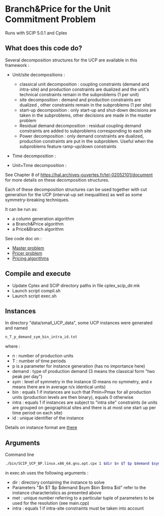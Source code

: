 # Branch&Price for the Unit Commitment Problem

Runs with SCIP 5.0.1 and Cplex


## What does this code do?

Several decomposition structures for the UCP are available in this framework :

* Unit/site decompositions :
  * classical unit decomposition : coupling constraints (demand and intra-site) and production constraints are dualized and the unit's technical constraints remain in the subproblems (1 per unit)
  * site decomposition : demand and production constraints are dualized , other constraints remain in the subproblems (1 per site)
  * start-up decomposition : only start-up and shut-down decisions are taken in the subproblems, other decisions are made in the master problem
  * Residual demand decomposition : residual coupling demand constraints are added to subproblems corresponding to each site
  * Power decomposition : only demand constraints are dualized, production constraints are put in the subproblem. Useful when the subproblems feature ramp-up/down constraints 

* Time decomposition : 

* Unit+Time decomposition :

See Chapter 8 of https://hal.archives-ouvertes.fr/tel-02052101/document for more details on these decomposition structures.

Each of these decomposition structures can be used together with cut generation for the UCP (interval-up set inequalities) as well as some symmetry-breaking techniques.

It can be run as:
- a column generation algorithm
- a Branch&Price algorithm
- a Price&Branch algorithm

See code doc on :
- [Master problem](doc/master_model.md)
- [Pricer problem](doc/pricer_problem.md)
- [Pricing algorithms](doc/pricing_algo.md)

## Compile and execute
- Update Cplex and SCIP directory paths in file cplex_scip_dir.mk
- Launch script compil.sh
- Launch script exec.sh

## Instances

In directory "data/small_UCP_data", some UCP instances were generated and named 
```bash
n_T_p_demand_sym_bin_intra_id.txt
```

where :
- n : number of production units
- T : number of time periods
- p is a parameter for instance generation (has no importance here)
- demand : type of production demand (3 means the classical form "two peak per day")
- sym : level of symmetry in the instance (0 means no symmetry, and x means there are in average n/x identical units)
- bin : equals 1 if instances are such that Pmin=Pmax for all production units (production levels are then binary), equals 0 otherwise
- intra : equals 1 if instances are subject to "intra site" constraints (ie units are grouped on geographical sites and there is at most one start up per time period on each site)
- id : unique identifier of the instance

Details on instance format are [there](doc/instance_format.md)

## Arguments

Command line 
```bash
./bin/SCIP_UCP_BP.linux.x86_64.gnu.opt.cpx 1 $dir $n $T $p $demand $sym $bin $intra $id $met $intra
```
in exec.sh uses the following arguments :

- dir : directory containing the instance to solve
- Parameters "$n $T $p $demand $sym $bin $intra $id" refer to the instance characteristics as presented above
- met : unique number referring to a particular tuple of parameters to be used for the resolution (see main.cpp)
- intra : equals 1 if intra-site constraints must be taken into account



